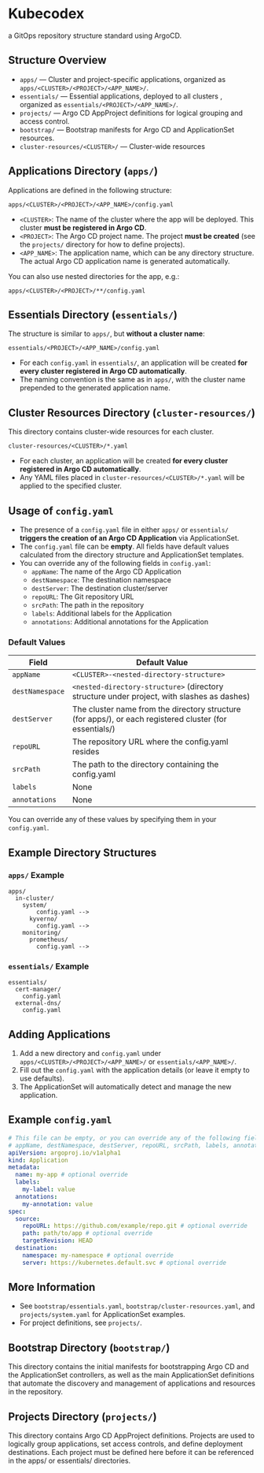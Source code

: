 # Kubecodex

a GitOps repository structure standard using ArgoCD.

## Structure Overview

- `apps/` — Cluster and project-specific applications, organized as `apps/<CLUSTER>/<PROJECT>/<APP_NAME>/`.
- `essentials/` — Essential applications, deployed to all clusters , organized as `essentials/<PROJECT>/<APP_NAME>/`.
- `projects/` — Argo CD AppProject definitions for logical grouping and access control.
- `bootstrap/` — Bootstrap manifests for Argo CD and ApplicationSet resources.
- `cluster-resources/<CLUSTER>/` — Cluster-wide resources

## Applications Directory (`apps/`)

Applications are defined in the following structure:

```
apps/<CLUSTER>/<PROJECT>/<APP_NAME>/config.yaml
```

- `<CLUSTER>`: The name of the cluster where the app will be deployed. This cluster **must be registered in Argo CD**.
- `<PROJECT>`: The Argo CD project name. The project **must be created** (see the `projects/` directory for how to define projects).
- `<APP_NAME>`: The application name, which can be any directory structure. The actual Argo CD application name is generated automatically.

You can also use nested directories for the app, e.g.:

```
apps/<CLUSTER>/<PROJECT>/**/config.yaml
```

## Essentials Directory (`essentials/`)

The structure is similar to `apps/`, but **without a cluster name**:

```
essentials/<PROJECT>/<APP_NAME>/config.yaml
```

- For each `config.yaml` in `essentials/`, an application will be created **for every cluster registered in Argo CD automatically**.
- The naming convention is the same as in `apps/`, with the cluster name prepended to the generated application name.

## Cluster Resources Directory (`cluster-resources/`)

This directory contains cluster-wide resources for each cluster.

```
cluster-resources/<CLUSTER>/*.yaml
```

- For each cluster, an application will be created **for every cluster registered in Argo CD automatically**.
- Any YAML files placed in `cluster-resources/<CLUSTER>/*.yaml` will be applied to the specified cluster.

## Usage of `config.yaml`

- The presence of a `config.yaml` file in either `apps/` or `essentials/` **triggers the creation of an Argo CD Application** via ApplicationSet.
- The `config.yaml` file can be **empty**. All fields have default values calculated from the directory structure and ApplicationSet templates.
- You can override any of the following fields in `config.yaml`:
  - `appName`: The name of the Argo CD Application 
  - `destNamespace`: The destination namespace 
  - `destServer`: The destination cluster/server 
  - `repoURL`: The Git repository URL 
  - `srcPath`: The path in the repository 
  - `labels`: Additional labels for the Application 
  - `annotations`: Additional annotations for the Application 

### Default Values

| Field           | Default Value                                                                                 |
|-----------------|---------------------------------------------------------------------------------------------|
| `appName`       | `<CLUSTER>-<nested-directory-structure>` 
| `destNamespace` | `<nested-directory-structure>` (directory structure under project, with slashes as dashes)   |
| `destServer`    | The cluster name from the directory structure (for apps/), or each registered cluster (for essentials/) |
| `repoURL`       | The repository URL where the config.yaml resides                                            |
| `srcPath`       | The path to the directory containing the config.yaml                                        |
| `labels`        | None                                                                                        |
| `annotations`   | None                                                                                        |

You can override any of these values by specifying them in your `config.yaml`.


## Example Directory Structures

### `apps/` Example

```
apps/
  in-cluster/
    system/
        config.yaml --> 
      kyverno/
        config.yaml -->
    monitoring/
      prometheus/
        config.yaml -->
```

### `essentials/` Example

```
essentials/
  cert-manager/
    config.yaml
  external-dns/
    config.yaml
```

## Adding Applications

1. Add a new directory and `config.yaml` under `apps/<CLUSTER>/<PROJECT>/<APP_NAME>/` or `essentials/<APP_NAME>/`.
2. Fill out the `config.yaml` with the application details (or leave it empty to use defaults).
3. The ApplicationSet will automatically detect and manage the new application.

## Example `config.yaml`

```yaml
# This file can be empty, or you can override any of the following fields:
# appName, destNamespace, destServer, repoURL, srcPath, labels, annotations
apiVersion: argoproj.io/v1alpha1
kind: Application
metadata:
  name: my-app # optional override
  labels:
    my-label: value
  annotations:
    my-annotation: value
spec:
  source:
    repoURL: https://github.com/example/repo.git # optional override
    path: path/to/app # optional override
    targetRevision: HEAD
  destination:
    namespace: my-namespace # optional override
    server: https://kubernetes.default.svc # optional override
```

## More Information

- See `bootstrap/essentials.yaml`, `bootstrap/cluster-resources.yaml`, and `projects/system.yaml` for ApplicationSet examples.
- For project definitions, see `projects/`.

## Bootstrap Directory (`bootstrap/`)

This directory contains the initial manifests for bootstrapping Argo CD and the ApplicationSet controllers, as well as the main ApplicationSet definitions that automate the discovery and management of applications and resources in the repository.

## Projects Directory (`projects/`)

This directory contains Argo CD AppProject definitions. Projects are used to logically group applications, set access controls, and define deployment destinations. Each project must be defined here before it can be referenced in the apps/ or essentials/ directories. 
